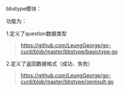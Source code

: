 bbstype模块：

功能为：

1.定义了question数据类型

> https://github.com/LeungGeorge/go-curd/blob/master/bbstype/basictype.go

2.定义了返回数据格式（成功、失败）

> https://github.com/LeungGeorge/go-curd/blob/master/bbstype/opresult.go



